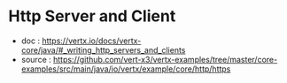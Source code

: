 Http Server and Client
===
+ doc : https://vertx.io/docs/vertx-core/java/#_writing_http_servers_and_clients
+ source : https://github.com/vert-x3/vertx-examples/tree/master/core-examples/src/main/java/io/vertx/example/core/http/https